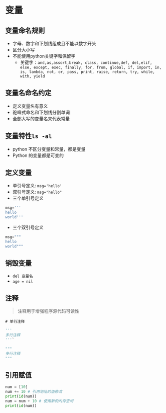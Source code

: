 # 变量

## 变量命名规则

- 字母、数字和下划线组成且不能以数字开头
- 区分大小写
- 不能使用python关键字和保留字
  - 关键字：`and,as,assort,break, class, continue,def, del,elif, else, except, exec, finally, for, from, global, if, import, in, is, lambda, not, or, pass, print, raise, return, try, while, with, yield`

## 变量名命名约定

- 定义变量名有意义
- 驼峰式命名和下划线分割单词
- 全部大写的变量名来代表常量

## 变量特性`ls -al`

- python 不区分变量和常量，都是变量
- Python 的变量都是可变的

## 定义变量

- 单引号定义: `msg='hello'`
- 双引号定义: `msg="hello"`
- 三个单引号定义

```py
msg='''
hello
world'''
```

- 三个双引号定义

```py
msg="""
hello
world"""
```

## 销毁变量

- `del 变量名`
- `age = nil`

## 注释

> 注释用于增强程序源代码可读性

`# 单行注释`

``` Python
'''
多行注释
'''`

"""
多行注释
"""
```

## 引用赋值

```py
num = [10]
num += 10 # 引用地址的值修改
print(id(num))
num = num + 10 # 使用新的内存空间
print(id(num))
```